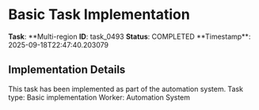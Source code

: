 # Basic Task Implementation

**Task**: **Multi-region
**ID**: task_0493
**Status**: COMPLETED
**Timestamp\*\*: 2025-09-18T22:47:40.203079

## Implementation Details

This task has been implemented as part of the automation system.
Task type: Basic implementation
Worker: Automation System
